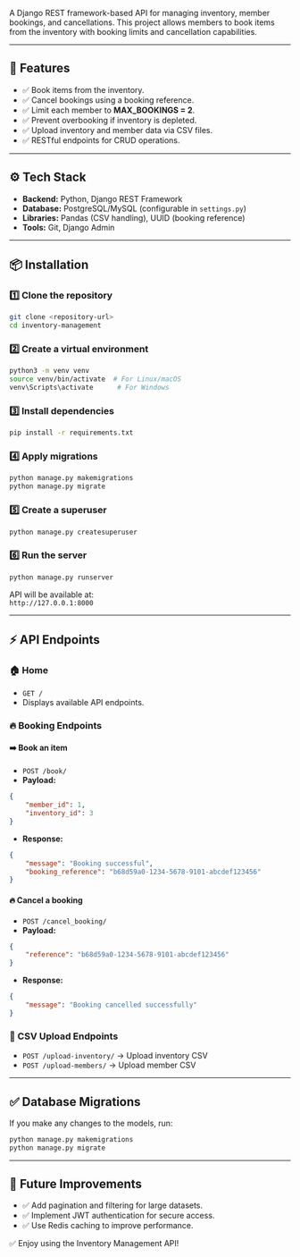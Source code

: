 

A Django REST framework-based API for managing inventory, member bookings, and cancellations. This project allows members to book items from the inventory with booking limits and cancellation capabilities.

---

## 🚀 Features

- ✅ Book items from the inventory.
- ✅ Cancel bookings using a booking reference.
- ✅ Limit each member to **MAX_BOOKINGS = 2**.
- ✅ Prevent overbooking if inventory is depleted.
- ✅ Upload inventory and member data via CSV files.
- ✅ RESTful endpoints for CRUD operations.

---

## ⚙️ Tech Stack

- **Backend:** Python, Django REST Framework  
- **Database:** PostgreSQL/MySQL (configurable in `settings.py`)  
- **Libraries:** Pandas (CSV handling), UUID (booking reference)  
- **Tools:** Git, Django Admin  

---

## 📦 Installation

### 1️⃣ Clone the repository
```bash
git clone <repository-url>
cd inventory-management
```

### 2️⃣ Create a virtual environment
```bash
python3 -m venv venv
source venv/bin/activate  # For Linux/macOS
venv\Scripts\activate      # For Windows
```

### 3️⃣ Install dependencies
```bash
pip install -r requirements.txt
```

### 4️⃣ Apply migrations
```bash
python manage.py makemigrations
python manage.py migrate
```

### 5️⃣ Create a superuser
```bash
python manage.py createsuperuser
```

### 6️⃣ Run the server
```bash
python manage.py runserver
```
API will be available at:  
`http://127.0.0.1:8000`

---

## ⚡ API Endpoints

### 🏠 Home
- `GET /`
- Displays available API endpoints.

### 🔥 Booking Endpoints

#### ➡️ Book an item
- `POST /book/`
- **Payload:**
```json
{
    "member_id": 1,
    "inventory_id": 3
}
```
- **Response:**
```json
{
    "message": "Booking successful",
    "booking_reference": "b68d59a0-1234-5678-9101-abcdef123456"
}
```

#### 🔥 Cancel a booking
- `POST /cancel_booking/`
- **Payload:**
```json
{
    "reference": "b68d59a0-1234-5678-9101-abcdef123456"
}
```
- **Response:**
```json
{
    "message": "Booking cancelled successfully"
}
```



### 📑 CSV Upload Endpoints
- `POST /upload-inventory/` → Upload inventory CSV  
- `POST /upload-members/` → Upload member CSV  

---

## ✅ Database Migrations
If you make any changes to the models, run:
```bash
python manage.py makemigrations
python manage.py migrate
```

---


## 🎯 Future Improvements
- ✅ Add pagination and filtering for large datasets.  
- ✅ Implement JWT authentication for secure access.  
- ✅ Use Redis caching to improve performance.  

✅ Enjoy using the Inventory Management API!
